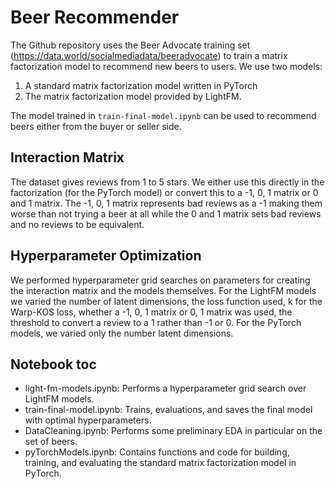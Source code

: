 # Beer Recommender

The Github repository uses the Beer Advocate training set (https://data.world/socialmediadata/beeradvocate) to train a matrix factorization model to recommend new beers to users.
We use two models:
1. A standard matrix factorization model written in PyTorch
2. The matrix factorization model provided by LightFM.

The model trained in `train-final-model.ipynb` can be used to recommend beers either from the buyer or seller side.

## Interaction Matrix
The dataset gives reviews from 1 to 5 stars.
We either use this directly in the factorization (for the PyTorch model) or convert this to a -1, 0, 1 matrix or 0 and 1 matrix.
The -1, 0, 1 matrix represents bad reviews as a -1 making them worse than not trying a beer at all while the 0 and 1 matrix sets bad reviews and no reviews to be equivalent.

## Hyperparameter Optimization
We performed hyperparameter grid searches on parameters for creating the interaction matrix and the models themselves.
For the LightFM models we varied the number of latent dimensions, the loss function used, k for the Warp-KOS loss, whether a -1, 0, 1 matrix or 0, 1 matrix was used, the threshold to convert a review to a 1 rather than -1 or 0.
For the PyTorch models, we varied only the number latent dimensions.

## Notebook toc

- light-fm-models.ipynb: Performs a hyperparameter grid search over LightFM models.
- train-final-model.ipynb: Trains, evaluations, and saves the final model with optimal hyperparameters.
- DataCleaning.ipynb: Performs some preliminary EDA in particular on the set of beers.
- pyTorchModels.ipynb: Contains functions and code for building, training, and evaluating the standard matrix factorization model in PyTorch.

